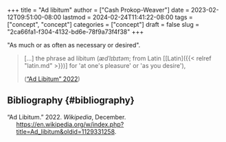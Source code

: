+++
title = "Ad libitum"
author = ["Cash Prokop-Weaver"]
date = 2023-02-12T09:51:00-08:00
lastmod = 2024-02-24T11:41:22-08:00
tags = ["concept", "concept"]
categories = ["concept"]
draft = false
slug = "2ca66fa1-f304-4132-bd6e-78f9a73f4f38"
+++

"As much or as often as necessary or desired".

> [...] the phrase ad libitum (_ædˈlɪbɪtəm_; from Latin [[Latin]({{< relref "latin.md" >}})] for 'at one's pleasure' or 'as you desire'),
>
> (<a href="#citeproc_bib_item_1">“Ad Libitum” 2022</a>)


## Bibliography {#bibliography}

<style>.csl-entry{text-indent: -1.5em; margin-left: 1.5em;}</style><div class="csl-bib-body">
  <div class="csl-entry"><a id="citeproc_bib_item_1"></a>“Ad Libitum.” 2022. <i>Wikipedia</i>, December. <a href="https://en.wikipedia.org/w/index.php?title=Ad_libitum&oldid=1129331258">https://en.wikipedia.org/w/index.php?title=Ad_libitum&#38;oldid=1129331258</a>.</div>
</div>

